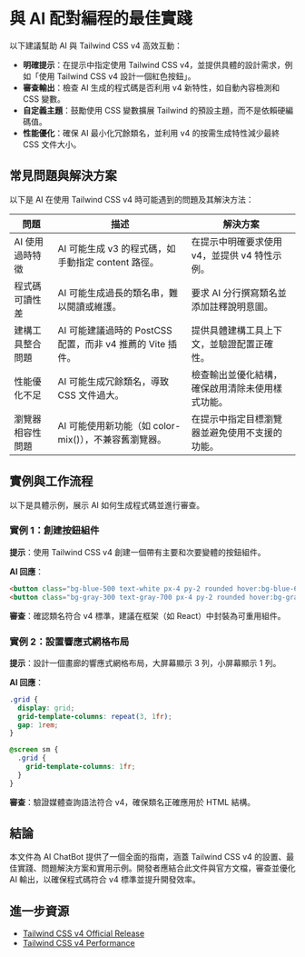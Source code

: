 # 與 AI 配對編程的最佳實踐

以下建議幫助 AI 與 Tailwind CSS v4 高效互動：

- **明確提示**：在提示中指定使用 Tailwind CSS v4，並提供具體的設計需求，例如「使用 Tailwind CSS v4 設計一個紅色按鈕」。
- **審查輸出**：檢查 AI 生成的程式碼是否利用 v4 新特性，如自動內容檢測和 CSS 變數。
- **自定義主題**：鼓勵使用 CSS 變數擴展 Tailwind 的預設主題，而不是依賴硬編碼值。
- **性能優化**：確保 AI 最小化冗餘類名，並利用 v4 的按需生成特性減少最終 CSS 文件大小。

## 常見問題與解決方案

以下是 AI 在使用 Tailwind CSS v4 時可能遇到的問題及其解決方法：

| 問題 | 描述 | 解決方案 |
|------|------|----------|
| AI 使用過時特徵 | AI 可能生成 v3 的程式碼，如手動指定 content 路徑。 | 在提示中明確要求使用 v4，並提供 v4 特性示例。 |
| 程式碼可讀性差 | AI 可能生成過長的類名串，難以閱讀或維護。 | 要求 AI 分行撰寫類名並添加註釋說明意圖。 |
| 建構工具整合問題 | AI 可能建議過時的 PostCSS 配置，而非 v4 推薦的 Vite 插件。 | 提供具體建構工具上下文，並驗證配置正確性。 |
| 性能優化不足 | AI 可能生成冗餘類名，導致 CSS 文件過大。 | 檢查輸出並優化結構，確保啟用清除未使用樣式功能。 |
| 瀏覽器相容性問題 | AI 可能使用新功能（如 color-mix()），不兼容舊瀏覽器。 | 在提示中指定目標瀏覽器並避免使用不支援的功能。 |

## 實例與工作流程

以下是具體示例，展示 AI 如何生成程式碼並進行審查。

### 實例 1：創建按鈕組件

**提示**：使用 Tailwind CSS v4 創建一個帶有主要和次要變體的按鈕組件。

**AI 回應**：

```html
<button class="bg-blue-500 text-white px-4 py-2 rounded hover:bg-blue-600">主要按鈕</button>
<button class="bg-gray-300 text-gray-700 px-4 py-2 rounded hover:bg-gray-400">次要按鈕</button>
```

**審查**：確認類名符合 v4 標準，建議在框架（如 React）中封裝為可重用組件。

### 實例 2：設置響應式網格布局

**提示**：設計一個畫廊的響應式網格布局，大屏幕顯示 3 列，小屏幕顯示 1 列。

**AI 回應**：

```css
.grid {
  display: grid;
  grid-template-columns: repeat(3, 1fr);
  gap: 1rem;
}

@screen sm {
  .grid {
    grid-template-columns: 1fr;
  }
}
```

**審查**：驗證媒體查詢語法符合 v4，確保類名正確應用於 HTML 結構。

## 結論

本文件為 AI ChatBot 提供了一個全面的指南，涵蓋 Tailwind CSS v4 的設置、最佳實踐、問題解決方案和實用示例。開發者應結合此文件與官方文檔，審查並優化 AI 輸出，以確保程式碼符合 v4 標準並提升開發效率。

## 進一步資源

- [Tailwind CSS v4 Official Release](https://tailwindcss.com/)
- [Tailwind CSS v4 Performance](https://tailwindcss.com/docs/performance)
